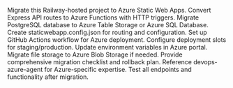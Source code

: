 Migrate this Railway-hosted project to Azure Static Web Apps. Convert Express API routes to Azure Functions with HTTP triggers. Migrate PostgreSQL database to Azure Table Storage or Azure SQL Database. Create staticwebapp.config.json for routing and configuration. Set up GitHub Actions workflow for Azure deployment. Configure deployment slots for staging/production. Update environment variables in Azure portal. Migrate file storage to Azure Blob Storage if needed. Provide comprehensive migration checklist and rollback plan. Reference devops-azure-agent for Azure-specific expertise. Test all endpoints and functionality after migration.
